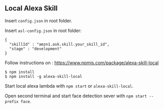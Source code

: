 ## Local Alexa Skill

Insert `config.json` in root folder.

Insert `asl-config.json` in root folder:
```
{
  "skillId" : "amzn1.ask.skill.your_skill_id",
  "stage" : "development"
}
```

Follow instructions on :
https://www.npmjs.com/package/alexa-skill-local

```
$ npm install
$ npm install -g alexa-skill-local
```

Start local alexa lambda with `npm start` or `alexa-skill-local`.

Open second terminal and start face detection sever with `npm start --prefix face`.